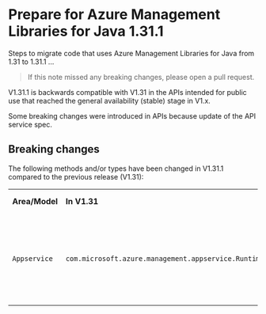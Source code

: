 # Prepare for Azure Management Libraries for Java 1.31.1 #

Steps to migrate code that uses Azure Management Libraries for Java from 1.31 to 1.31.1 ...

> If this note missed any breaking changes, please open a pull request.


V1.31.1 is backwards compatible with V1.31 in the APIs intended for public use that reached the general availability (stable) stage in V1.x.

Some breaking changes were introduced in APIs because update of the API service spec.


## Breaking changes

The following methods and/or types have been changed in V1.31.1 compared to the previous release (V1.31):

<table>
  <tr>
    <th align=left>Area/Model</th>
    <th align=left>In V1.31</th>
    <th align=left>In V1.31.1</th>
    <th align=left>Remarks</th>
    <th align=left>Ref</th>
  </tr>
    <tr>
      <td><code>Appservice</code></td>
      <td><code>com.microsoft.azure.management.appservice.RuntimeStack.WILDFLY_14_JRE8</code></td>
      <td>Removed. Refer to the blog in Remark for wildfly docker image.</td>
      <td><a href="https://azure.github.io/AppService/2020/01/31/Wildfly-on-App-Service.html">Run Wildfly on App Service
</a></td>
      <td><a href="https://github.com/Azure/azure-libraries-for-java/pull/1050">#1050</a></td>
    </tr>
</table>

